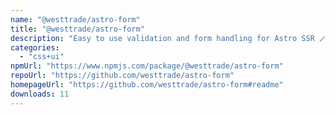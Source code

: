 ```yaml
---
name: "@westtrade/astro-form"
title: "@westtrade/astro-form"
description: "Easy to use validation and form handling for Astro SSR 🪄"
categories:
  - "css+ui"
npmUrl: "https://www.npmjs.com/package/@westtrade/astro-form"
repoUrl: "https://github.com/westtrade/astro-form"
homepageUrl: "https://github.com/westtrade/astro-form#readme"
downloads: 11
---
```

